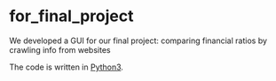 # for_final_project
We developed a GUI for our final project: comparing financial ratios by crawling info from websites
<p>The code is written in <a href="https://www.python.org" rel="nofollow">Python3</a>.</p>
